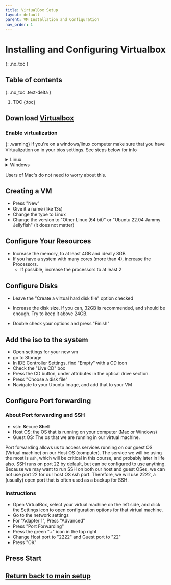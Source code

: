 ```yaml
---
title: VirtualBox Setup
layout: default
parent: VM Installation and Configuration
nav_order: 1
---
```


# Installing and Configuring Virtualbox 
{: .no_toc }

## Table of contents
{: .no_toc .text-delta }

1. TOC
{:toc}

## Download <a href="https://www.virtualbox.org/wiki/Downloads" target="_blank">Virtualbox</a>

### Enable virtualization
{: .warning}
If you're on a windows/linux computer make sure that you have Virtualization on in your bios settings. See steps below for info

<details closed>
<summary>Linux</summary>

<ul>
<li> run `systemctl reboot --firmware-setup` </li> 
<li> look around your BIOS, and turn on virtualization</li>
<li> this will be called: VT-x, AMD-V, SVM, or hardware virtualization</li>
</ul>

</details>

<details closed>
<summary>Windows</summary>
<br>
To Check if you have virtualization enabled: 
<ul>

<li>Open task manager</li>
<li>go to advanced -> performance -> cpu</li>
<li>check if Virtualization is enabled</li>
<li>If it is, you do not need to continue </li>
</ul>
<br>
To Enable Virtualization
<ul>
<li> Open the windows menu, and press the power options</li> 
<li> hold `shift` and press restart</li> 
<li>you should then enter a windows boot menu, go to advanced options</li> 
<li> go to "reboot into UEFI settings"</li> 
<li> look around your BIOS, and turn on virtualization</li> 
<li> this will be called: VT-x, AMD-V, SVM, or hardware virtualization </li> 
</ul>
 </details> 

 Users of Mac's do not need to worry about this.

## Creating a VM
- Press "New"
- Give it a name (like 13s)
- Change the type to Linux
- Change the version to "Other Linux (64 bit)" or "Ubuntu 22.04 Jammy Jellyfish" (it does not matter)

## Configure Your Resources
- Increase the memory, to at least 4GB and ideally 8GB
- If you have a system with many cores (more than 4), increase the Processors.
    - If possible, increase the processors to at least 2

## Configure Disks
- Leave the "Create a virtual hard disk file" option checked
- Increase the disk size. If you can, 32GB is recommended, and should be enough. Try to keep it above 24GB.

- Double check your options and press "Finish"

## Add the iso to the system
- Open settings for your new vm
- go to Storage
- In IDE Controller Settings, find "Empty" with a CD icon
- Check the "Live CD" box
- Press the CD button, under attributes in the optical drive section. 
- Press "Choose a disk file"
- Navigate to your Ubuntu Image, and add that to your VM

## Configure Port forwarding

### About Port forwarding and SSH
- ssh: **S**ecure **Sh**ell
- Host OS: the OS that is running on your computer (Mac or Windows)
- Guest OS: The os that we are running in our virtual machine. 

Port forwarding allows us to access services running on our guest OS (Virtual machine) on our Host OS (computer). The service we will be using the most is `ssh`, which will be critical in this course, and probably later in life also. SSH runs on port 22 by default, but can be configured to use anything. Because we may want to run SSH on both our host and guest OSes, we can not use port 22 for our host OS ssh port. Therefore, we will use 2222, a (usually) open port that is often used as a backup for SSH. 

### Instructions 
- Open VirtualBox, select your virtual machine on the left side, and click the Settings icon to open configuration options for that virtual machine.
- Go to the network settings
- For "Adapter 1", Press "Advanced"
- Press "Port Forwarding"
- Press the green "+" icon in the top right 
- Change Host port to "2222" and Guest port to "22"
- Press "OK"

      
## Press Start

## [Return back to main setup](index)
